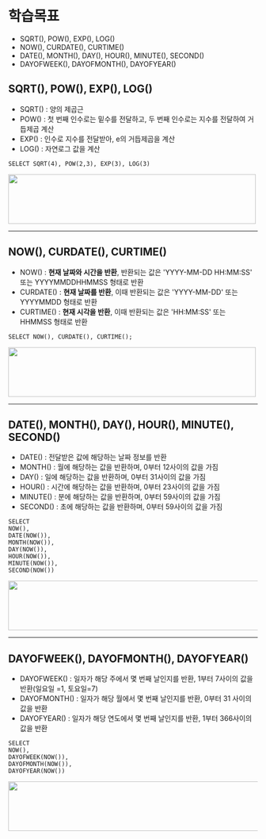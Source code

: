 # 학습목표
- SQRT(), POW(), EXP(), LOG()
- NOW(), CURDATE(), CURTIME()
- DATE(), MONTH(), DAY(), HOUR(), MINUTE(), SECOND()
- DAYOFWEEK(), DAYOFMONTH(), DAYOFYEAR()

## SQRT(), POW(), EXP(), LOG()
- SQRT() : 양의 제곱근
- POW() : 첫 번째 인수로는 밑수를 전달하고, 두 번째 인수로는 지수를 전달하여 거듭제곱 계산
- EXP() : 인수로 지수를 전달받아, e의 거듭제곱을 계산
- LOG() : 자연로그 값을 계산
```
SELECT SQRT(4), POW(2,3), EXP(3), LOG(3)
```
<img src=https://user-images.githubusercontent.com/89372098/136005833-481b2bc0-b582-4fc4-9788-0523adefe7ad.png width="500" height="100"/>  

- - -
## NOW(), CURDATE(), CURTIME()
- NOW() : **현재 날짜와 시간을 반환**, 반환되는 값은 'YYYY-MM-DD HH:MM:SS' 또는 YYYYMMDDHHMMSS 형태로 반환
- CURDATE() : **현재 날짜를 반환**, 이때 반환되는 값은 'YYYY-MM-DD' 또는 YYYYMMDD 형태로 반환
- CURTIME() : **현재 시각을 반환**, 이때 반환되는 값은 'HH:MM:SS' 또는 HHMMSS 형태로 반환
```
SELECT NOW(), CURDATE(), CURTIME();
```
<img src=https://user-images.githubusercontent.com/89372098/136006610-602cda2a-7892-4b76-b567-a924f05d6056.png width="500" height="100"/>  

- - -
## DATE(), MONTH(), DAY(), HOUR(), MINUTE(), SECOND()
- DATE() : 전달받은 값에 해당하는 날짜 정보를 반환
- MONTH() : 월에 해당하는 값을 반환하며, 0부터 12사이의 값을 가짐
- DAY() : 일에 해당하는 값을 반환하며, 0부터 31사이의 값을 가짐
- HOUR() : 시간에 해당하는 값을 반환하며, 0부터 23사이의 값을 가짐
- MINUTE() : 분에 해당하는 값을 반환하며, 0부터 59사이의 값을 가짐
- SECOND() : 초에 해당하는 값을 반환하며, 0부터 59사이의 값을 가짐
```
SELECT 
NOW(), 
DATE(NOW()),
MONTH(NOW()),
DAY(NOW()),
HOUR(NOW()),
MINUTE(NOW()),
SECOND(NOW())
```
<img src=https://user-images.githubusercontent.com/89372098/136010208-2d7b44e7-bb79-4cac-b605-2278874f0571.png width="700" height="100"/>  

- - -
## DAYOFWEEK(), DAYOFMONTH(), DAYOFYEAR()
- DAYOFWEEK() : 일자가 해당 주에서 몇 번째 날인지를 반환, 1부터 7사이의 값을 반환(일요일 =1, 토요일=7)
- DAYOFMONTH() : 일자가 해당 월에서 몇 번째 날인지를 반환, 0부터 31 사이의 값을 반환
- DAYOFYEAR() : 일자가 해당 연도에서 몇 번째 날인지를 반환, 1부터 366사이의 값을 반환
```
SELECT 
NOW(), 
DAYOFWEEK(NOW()),
DAYOFMONTH(NOW()),
DAYOFYEAR(NOW())
```
<img src=https://user-images.githubusercontent.com/89372098/136011572-c988e18d-6b88-4173-96a7-8116de3cf3b2.png width="600" height="100"/>  

